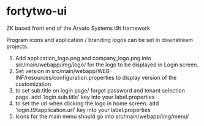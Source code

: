 # fortytwo-ui
ZK based front end of the Arvato Systems t9t framework

Program icons and application / branding logos can be set in downstream projects.

1) Add application_logo.png and company_logo.png into src/main/webapp/img/logo/ for the logo to be displayed in Login screen.
2) Set version in src/main/webapp/WEB-INF/resources/configuration.properties to display version of the customization
3) to set sub.title on login page/ forgot password and tenant selection page. add 'login.sub.title' key into your label.properties
4) to set the url when clicking the logo in home screen. add 'login.t9tapplication.url' key into your label.properties
5) Icons for the main menu should go into src/main/webapp/img/menu/
